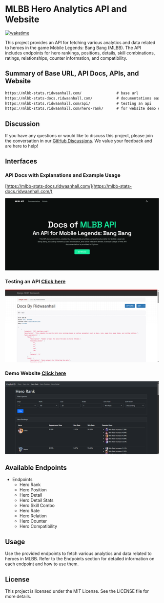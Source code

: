 # MLBB Hero Analytics API and Website

[![wakatime](https://wakatime.com/badge/user/018b799e-de53-4f7a-bb65-edc2df9f26d8/project/6f380e9e-ea7b-4326-8ec2-df979927fe68.svg)](https://wakatime.com/badge/user/018b799e-de53-4f7a-bb65-edc2df9f26d8/project/6f380e9e-ea7b-4326-8ec2-df979927fe68)

This project provides an API for fetching various analytics and data related to heroes in the game Mobile Legends: Bang Bang (MLBB). The API includes endpoints for hero rankings, positions, details, skill combinations, ratings, relationships, counter information, and compatibility.

## Summary of Base URL, API Docs, APIs, and Website

```txt
https://mlbb-stats.ridwaanhall.com/                # base url
https://mlbb-stats-docs.ridwaanhall.com/           # documentations easy-to-understand
https://mlbb-stats.ridwaanhall.com/api/            # testing an api
https://mlbb-stats.ridwaanhall.com/hero-rank/      # for website demo of APIs
```

## Discussion

If you have any questions or would like to discuss this project, please join the conversation in our [GitHub Discussions](https://github.com/ridwaanhall/api-mobilelegends/discussions). We value your feedback and are here to help!

## Interfaces

### API Docs with Explanations and Example Usage

[https://mlbb-stats-docs.ridwaanhall.com/](https://mlbb-stats-docs.ridwaanhall.com/)

![API Docs](images/api-docs.png)

### Testing an API [Click here](https://mlbb-stats.ridwaanhall.com/api/)

![Testing an API](images/testing-api.png)

### Demo Website [Click here](https://mlbb-stats.ridwaanhall.com/hero-rank/)

![Hero Rank Web](images/demo-website.png)

## Available Endpoints

- Endpoints
  - Hero Rank
  - Hero Position
  - Hero Detail
  - Hero Detail Stats
  - Hero Skill Combo
  - Hero Rate
  - Hero Relation
  - Hero Counter
  - Hero Compatibility

## Usage

Use the provided endpoints to fetch various analytics and data related to heroes in MLBB. Refer to the Endpoints section for detailed information on each endpoint and how to use them.

## License

This project is licensed under the MIT License. See the LICENSE file for more details.
